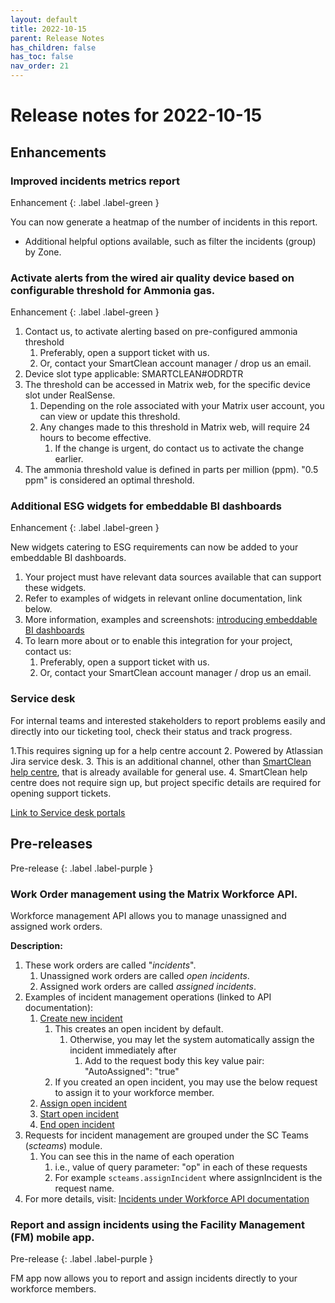 ```yaml
---
layout: default
title: 2022-10-15
parent: Release Notes
has_children: false
has_toc: false
nav_order: 21
---
```


# Release notes for 2022-10-15

## Enhancements

### Improved incidents metrics report
Enhancement
{: .label .label-green }

You can now generate a heatmap of the number of incidents in this report.
- Additional helpful options available, such as filter the incidents (group) by Zone.

### Activate alerts from the wired air quality device based on configurable threshold for Ammonia gas.
Enhancement
{: .label .label-green }

1. Contact us, to activate alerting based on pre-configured ammonia threshold
   1. Preferably, open a support ticket with us. 
   2. Or, contact your SmartClean account manager / drop us an email. 
2. Device slot type applicable: SMARTCLEAN#ODRDTR
3. The threshold can be accessed in Matrix web, for the specific device slot under RealSense.
   1. Depending on the role associated with your Matrix user account, you can view or update this threshold.
   2. Any changes made to this threshold in Matrix web, will require 24 hours to become effective.
      1. If the change is urgent, do contact us to activate the change earlier.
4. The ammonia threshold value is defined in parts per million (ppm). "0.5 ppm" is considered an optimal threshold.

### Additional ESG widgets for embeddable BI dashboards 
Enhancement
{: .label .label-green }

New widgets catering to ESG requirements can now be added to your embeddable BI dashboards.

1. Your project must have relevant data sources available that can support these widgets. 
2. Refer to examples of widgets in relevant online documentation, link below. 
3. More information, examples and screenshots: [introducing embeddable BI dashboards](https://www.docs.smartclean.io/integrations_ui.html)
4. To learn more about or to enable this integration for your project, contact us: 
   1. Preferably, open a support ticket with us. 
   2. Or, contact your SmartClean account manager / drop us an email.

### Service desk
For internal teams and interested stakeholders to report problems easily and directly into our ticketing tool, check their status and track progress.

1.This requires signing up for a help centre account 
2. Powered by Atlassian Jira service desk. 
3. This is an additional channel, other than [SmartClean help centre](help.smartclean.io), that is already available for general use. 
4. SmartClean help centre does not require sign up, but project specific details are required for opening support tickets.

[Link to Service desk portals](https://smartclean.atlassian.net/servicedesk/customer/portals) 

## Pre-releases

Pre-release
{: .label .label-purple }

### Work Order management using the Matrix Workforce API.

Workforce management API allows you to manage unassigned and assigned work orders.

**Description:**
1. These work orders are called "_incidents_".
   1. Unassigned work orders are called _open incidents_.
   2. Assigned work orders are called _assigned incidents_.
2. Examples of incident management operations (linked to API documentation):
   1. [Create new incident](https://www.apidocs.smartclean.io/workforce/incident/create-incident-without-assignee.html)
      1. This creates an open incident by default.
         1. Otherwise, you may let the system automatically assign the incident immediately after
            1. Add to the request body this key value pair: "AutoAssigned": "true"
      2. If you created an open incident, you may use the below request to assign it to your workforce member. 
   2. [Assign open incident](https://www.apidocs.smartclean.io/workforce/incident/assign-incident.html)
   3. [Start open incident](https://www.apidocs.smartclean.io/workforce/incident/start-open-incident.html)
   4. [End open incident](https://www.apidocs.smartclean.io/workforce/incident/end-open-incident.html)
3. Requests for incident management are grouped under the SC Teams (_scteams_) module.
   1. You can see this in the name of each operation 
      1. i.e., value of query parameter: "op" in each of these requests
      2. For example `scteams.assignIncident` where assignIncident is the request name.
4. For more details, visit: [Incidents under Workforce API documentation](https://www.apidocs.smartclean.io/workforce/incident/incident.html)

### Report and assign incidents using the Facility Management (FM) mobile app.
Pre-release
{: .label .label-purple }

FM app now allows you to report and assign incidents directly to your workforce members.
